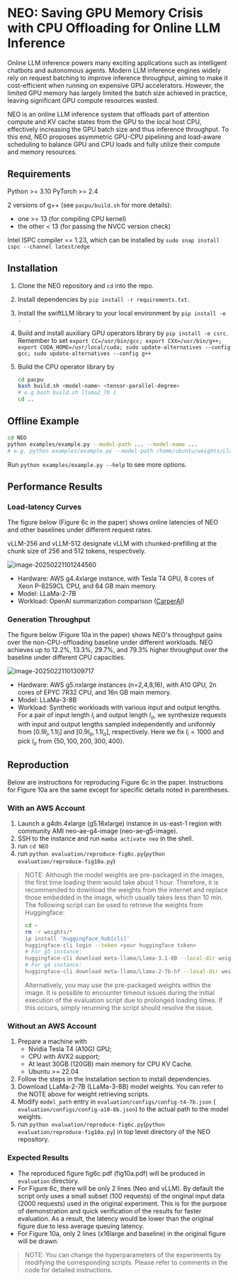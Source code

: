 # NEO: Saving GPU Memory Crisis with CPU Offloading for Online LLM Inference

Online LLM inference powers many exciting applications such as intelligent chatbots and autonomous agents. Modern LLM inference engines widely rely on request batching to improve inference throughput, aiming to make it cost-efficient when running on expensive GPU accelerators. However, the limited GPU memory has largely limited the batch size achieved in practice, leaving significant GPU compute resources wasted. 

NEO is an online LLM inference system that offloads part of attention compute and KV cache states from the GPU to the local host CPU, effectively increasing the GPU batch size and thus inference throughput. To this end, NEO proposes asymmetric GPU-CPU pipelining and load-aware scheduling to balance GPU and CPU loads and fully utilize their compute and memory resources.

## Requirements

Python >= 3.10
PyTorch >= 2.4

2 versions of g++ (see `pacpu/build.sh` for more details):

- one >= 13 (for compiling CPU kernel)
- the other < 13 (for passing the NVCC version check)

Intel ISPC compiler == 1.23, which can be installed by `sudo snap install ispc --channel latest/edge`

## Installation

1. Clone the NEO repository and `cd` into the repo.

2. Install dependencies by `pip install -r requirements.txt.`

3. Install the swiftLLM library to your local environment by `pip install -e .`

4. Build and install auxiliary GPU operators library by `pip install -e csrc`. Remember to set `export CC=/usr/bin/gcc; export CXX=/usr/bin/g++; export CUDA_HOME=/usr/local/cuda; sudo update-alternatives --config gcc; sudo update-alternatives --config g++`

5. Build the CPU operator library by 

   ```bash
   cd pacpu
   bash build.sh <model-name> <tensor-parallel-degree> 
   # e.g bash build.sh llama2_7b 1
   cd ..
   ```

## Offline Example

```bash
cd NEO
python examples/example.py --model-path ... --model-name ...
# e.g. python examples/example.py --model-path /home/ubuntu/weights/Llama-2-7b-hf/ --model-name llama2_7b
```

Run `python examples/example.py --help` to see more options.

## Performance Results

### Load-latency Curves

The figure below (Figure 6c in the paper) shows online latencies of NEO and other baselines under different request rates.

vLLM-256 and vLLM-512 designate vLLM with chunked-prefilling at the chunk size of 256 and 512 tokens, respectively.

![image-20250221101244560](docs/load-latency.png)

- Hardware: AWS g4.4xlarge instance, with Tesla T4 GPU, 8 cores of Xeon P-8259CL CPU, and 64 GB main memory.
- Model: LLaMa-2-7B
- Workload: OpenAI summarization comparison ([CarperAI](https://huggingface.co/datasets/CarperAI/openai_summarize_comparisons.))

### Generation Throughput

The figure below (Figure 10a in the paper) shows NEO's throughput gains over the non-CPU-offloading baseline under different workloads. NEO achieves up to 12.2%, 13.3%, 29.7%, and 79.3% higher throughput over the baseline under different CPU capacities.

![image-20250221101309717](docs/cpu-sensitivity.png)

- Hardware: AWS g5.nxlarge instances (n=2,4,8,16), with A10 GPU, 2n cores of EPYC 7R32 CPU, and 16n GB main memory.
- Model: LLaMa-3-8B
- Workload: Synthetic workloads with various input and output lengths. For a pair of input length $l_i$ and output length $l_o$, we synthesize requests with input and output lengths sampled independently and uniformly from $[0.9l_i, 1.1l_i]$ and $[0.9l_o, 1.1l_o]$, respectively. Here we fix $l_i=1000$ and pick $l_o$ from $\{50, 100, 200, 300, 400\}$.

## Reproduction

Below are instructions for reproducing Figure 6c in the paper. Instructions for Figure 10a are the same except for specific details noted in parentheses.

### With an AWS Account

1. Launch a g4dn.4xlarge (g5.16xlarge) instance in us-east-1 region with community AMI neo-ae-g4-image (neo-ae-g5-image).
2. SSH to the instance and run `mamba activate neo` in the shell.
3. run `cd NEO`
4. run `python evaluation/reproduce-fig6c.py`(`python evaluation/reproduce-fig10a.py`)

> NOTE: Although the model weights are pre-packaged in the images, the first time loading them would take about 1 hour. Therefore, it is recommended to download the weights from the internet and replace those embedded in  the image, which usually takes less than 10 min. The following script can be used to retrieve the weights from Huggingface:
>
> ```bash
> cd ~
> rm -r weights/*
> ip install 'huggingface_hub[cli]' 
> huggingface-cli login --token <your huggingface token>
> # For g5 instance:
> huggingface-cli download meta-llama/Llama-3.1-8B --local-dir weights/Llama-3-8B --exclude "*.pth"
> # For g4 instance:
> huggingface-cli download meta-llama/Llama-2-7b-hf --local-dir weights/Llama-2-7b-hf --exclude "*.pth"
> ```
>
> Alternatively, you may use the pre-packaged weights within the image. It is possible to encounter timeout issues during the initial execution of the evaluation script due to prolonged loading times. If this occurs, simply rerunning the script should resolve the issue.

### Without an AWS Account

1. Prepare a machine with 
   - Nvidia Tesla T4 (A10G) GPU;
   - CPU with AVX2 support;
   - At least 30GB (120GB) main memory for CPU KV Cache.
   - Ubuntu >= 22.04
2. Follow the steps in the Installation section to install dependencies.
3. Download LLaMa-2-7B (LLaMa-3-8B) model weights. You can refer to the NOTE above for weight retrieving scripts.
4. Modify `model_path` entry in `evaluation/configs/config-t4-7b.json` ( `evaluation/configs/config-a10-8b.json`) to the actual path to the model weights.
5. run `python evaluation/reproduce-fig6c.py`(`python evaluation/reproduce-fig10a.py`) in top level directory of the NEO repository.

### Expected Results

- The reproduced figure fig6c.pdf (fig10a.pdf) will be produced in `evaluation` directory.
- For Figure 6c, there will be only 2 lines (Neo and vLLM). By default the script only uses a small subset (100 requests) of the original input data (2000 requests) used in the original experiment. This is for the purpose of demonstration and quick verification of the results for faster evaluation. As a result, the latency would be lower than the original figure due to less average queuing latency.
- For Figure 10a, only 2 lines (x16large and baseline) in the original figure will be drawn.

> NOTE: You can change the hyperparameters of the experiments by modifying the corresponding scripts. Please refer to comments in the code for detailed instructions.
